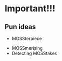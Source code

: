 # Important!!!

## Pun ideas

* MOSSterpiece
<!--* Like a MOSS-->
* MOSSmerising
* Detecting MOSStakes

